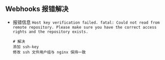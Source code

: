 ## Webhooks 报错解决
- 报错信息 `Host key verification failed. fatal: Could not read from remote repository. Please make sure you have the correct access rights and the repository exists.`
    ```
    # 解决
    添加 ssh-key
    修改 ssh 文件用户组与 nginx 保持一致
    ```